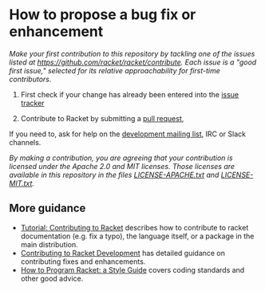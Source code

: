 # How to propose a bug fix or enhancement

*Make your first contribution to this repository by tackling one of the issues listed at <https://github.com/racket/racket/contribute>. Each issue is a "good first issue," selected for its relative approachability for first-time contributors.*

1. First check if your change has already been entered into the [issue tracker](https://github.com/racket/racket/issues)

1. Contribute to Racket by submitting a [pull request](https://github.com/racket/racket/pulls),

If you need to, ask for help on the [development mailing list](https://lists.racket-lang.org), IRC or Slack channels.

*By making a contribution, you are agreeing that your contribution is licensed under the Apache 2.0 and MIT licenses. Those licenses are available in this repository in the files [LICENSE-APACHE.txt](https://github.com/racket/racket/blob/master/racket/src/LICENSE-APACHE.txt) and [LICENSE-MIT.txt](https://github.com/racket/racket/blob/master/racket/src/LICENSE-MIT.txtt).*

More guidance
-------------
* [Tutorial: Contributing to Racket](https://blog.racket-lang.org/2017/09/tutorial-contributing-to-racket.html) describes how to contribute to racket documentation (e.g. fix a typo), the language itself, or a package in the main distribution.
* [Contributing to Racket Development](https://docs.racket-lang.org/racket-build-guide/contribute.html) has detailed guidance on contributing fixes and enhancements.
* [How to Program Racket: a Style Guide](https://docs.racket-lang.org/style) covers coding standards and other good advice.





